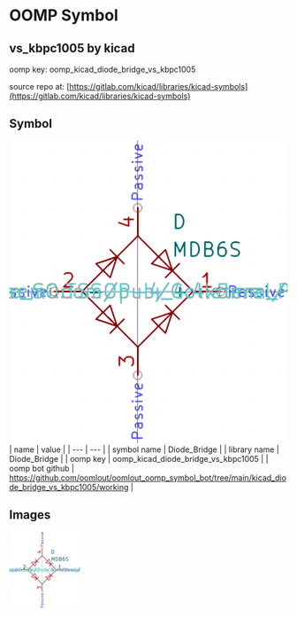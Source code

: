 # OOMP Symbol  
## vs_kbpc1005  by kicad  
  
oomp key: oomp_kicad_diode_bridge_vs_kbpc1005  
  
source repo at: [https://gitlab.com/kicad/libraries/kicad-symbols](https://gitlab.com/kicad/libraries/kicad-symbols)  
## Symbol  
  
[![working.png](working_600.png)](working.png)  
| name | value | 
| --- | --- | 
| symbol name | Diode_Bridge | 
| library name | Diode_Bridge | 
| oomp key | oomp_kicad_diode_bridge_vs_kbpc1005 | 
| oomp bot github | https://github.com/oomlout/oomlout_oomp_symbol_bot/tree/main/kicad_diode_bridge_vs_kbpc1005/working | 
## Images  
  
[![working.png](working_140.png)](working.png)  
